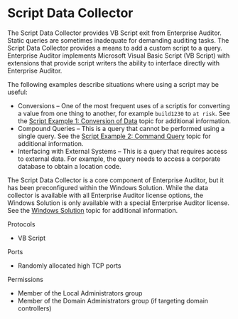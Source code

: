 # Script Data Collector

The Script Data Collector provides VB Script exit from Enterprise Auditor. Static queries are
sometimes inadequate for demanding auditing tasks. The Script Data Collector provides a means to add
a custom script to a query. Enterprise Auditor implements Microsoft Visual Basic Script (VB Script)
with extensions that provide script writers the ability to interface directly with Enterprise
Auditor.

The following examples describe situations where using a script may be useful:

- Conversions – One of the most frequent uses of a scriptis for converting a value from one thing to
  another, for example `build1230` to `at risk`. See the
  [Script Example 1: Conversion of Data](/docs/accessanalyzer/11.6/accessanalyzer/admin/datacollector/script/example1.md)
  topic for additional information.
- Compound Queries – This is a query that cannot be performed using a single query. See the
  [Script Example 2: Command Query](/docs/accessanalyzer/11.6/accessanalyzer/admin/datacollector/script/example2.md)
  topic for additional information.
- Interfacing with External Systems – This is a query that requires access to external data. For
  example, the query needs to access a corporate database to obtain a location code.

The Script Data Collector is a core component of Enterprise Auditor, but it has been preconfigured
within the Windows Solution. While the data collector is available with all Enterprise Auditor
license options, the Windows Solution is only available with a special Enterprise Auditor license.
See the
[Windows Solution](/docs/accessanalyzer/11.6/accessanalyzer/solutions/windows/overview.md)
topic for additional information.

Protocols

- VB Script

Ports

- Randomly allocated high TCP ports

Permissions

- Member of the Local Administrators group
- Member of the Domain Administrators group (if targeting domain controllers)
